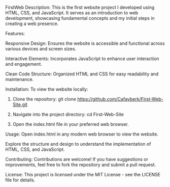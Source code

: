FirstWeb
Description:
This is the first website project I developed using HTML, CSS, and JavaScript. It serves as an introduction to web development, showcasing fundamental concepts and my initial steps in creating a web presence.

Features:

Responsive Design: Ensures the website is accessible and functional across various devices and screen sizes.

Interactive Elements: Incorporates JavaScript to enhance user interaction and engagement.

Clean Code Structure: Organized HTML and CSS for easy readability and maintenance.

Installation:
To view the website locally:

1. Clone the repository:
    git clone https://github.com/Cafayberk/First-Web-Site.git

2. Navigate into the project directory:
    cd First-Web-Site

3. Open the index.html file in your preferred web browser.

Usage:
Open index.html in any modern web browser to view the website.

Explore the structure and design to understand the implementation of HTML, CSS, and JavaScript.

Contributing:
Contributions are welcome! If you have suggestions or improvements, feel free to fork the repository and submit a pull request.

License:
This project is licensed under the MIT License - see the LICENSE file for details.
